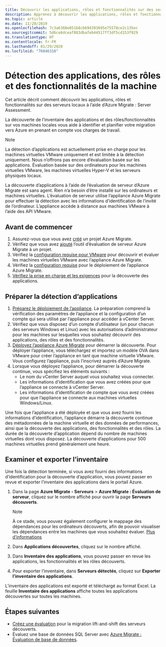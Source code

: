 ```yaml
---
title: Découvrir les applications, rôles et fonctionnalités sur des serveurs locaux avec Azure Migrate
description: Apprenez à découvrir les applications, rôles et fonctionnalités sur des serveurs locaux à l’aide d’Azure Migrate Server Assessment.
ms.topic: article
ms.date: 11/20/2019
ms.openlocfilehash: 7c3a6360e051b8cb694393695e75578ce2c135ec
ms.sourcegitcommit: 5d6ce6dceaf883dbafeb44517ff3df5cd153f929
ms.translationtype: HT
ms.contentlocale: fr-FR
ms.lasthandoff: 01/29/2020
ms.locfileid: "76846318"
---
```

# <a name="discover-machine-apps-roles-and-features"></a>Détection des applications, des rôles et des fonctionnalités de la machine

Cet article décrit comment découvrir les applications, rôles et fonctionnalités sur des serveurs locaux à l’aide d’Azure Migrate : Server Assessment.

La découverte de l’inventaire des applications et des rôles/fonctionnalités sur vos machines locales vous aide à identifier et planifier votre migration vers Azure en prenant en compte vos charges de travail.

> [!NOTE]
> La détection d’applications est actuellement prise en charge pour les machines virtuelles VMware uniquement et est limitée à la détection uniquement. Nous n’offrons pas encore d’évaluation basée sur les applications. Évaluation basée sur des ordinateurs pour les machines virtuelles VMware, les machines virtuelles Hyper-V et les serveurs physiques locaux.

La découverte d’applications à l’aide de l’évaluation de serveur d’Azure Migrate est sans agent. Rien n’a besoin d’être installé sur les ordinateurs et machines virtuelles. L’évaluation de serveur utilise l’appliance Azure Migrate pour effectuer la détection avec les informations d’identification de l’invité de l’ordinateur. L’appliance accède à distance aux machines VMware à l’aide des API VMware.


## <a name="before-you-start"></a>Avant de commencer

1. Assurez-vous que vous avez [créé](how-to-add-tool-first-time.md) un projet Azure Migrate.
2. Vérifiez que vous avez [ajouté](how-to-assess.md) l’outil d’évaluation de serveur Azure Migrate à un projet.
4. Vérifiez la [configuration requise pour VMware](migrate-support-matrix-vmware.md#vmware-requirements) pour découvrir et évaluer les machines virtuelles VMware avec l’appliance Azure Migrate.
5. Vérifiez la [configuration requise](migrate-appliance.md) pour le déploiement de l’appliance Azure Migrate.
6. [Vérifiez la prise en charge et les exigences](migrate-support-matrix-vmware.md#application-discovery) pour la découverte des applications.

## <a name="prepare-for-app-discovery"></a>Préparer la détection d’applications

1. [Préparez le déploiement de l’appliance](tutorial-prepare-vmware.md). La préparation comprend la vérification des paramètres de l’appliance et la configuration d’un compte qui sera utilisé par l’appliance pour accéder à vCenter Server.
2. Vérifiez que vous disposez d’un compte d’utilisateur (un pour chacun des serveurs Windows et Linux) avec les autorisations d’administrateur pour les machines sur lesquelles vous souhaitez découvrir des applications, des rôles et des fonctionnalités.
3. [Déployez l’appliance Azure Migrate](how-to-set-up-appliance-vmware.md) pour démarrer la découverte. Pour déployer l’appliance, vous téléchargez et importez un modèle OVA dans VMware pour créer l’appliance en tant que machine virtuelle VMware. Vous configurez l’appliance, puis l’inscrivez auprès d’Azure Migrate.
2. Lorsque vous déployez l’appliance, pour démarrer la découverte continue, vous spécifiez les éléments suivants :
    - Le nom du vCenter Server auquel vous souhaitez vous connecter.
    - Les informations d’identification que vous avez créées pour que l’appliance se connecte à vCenter Server.
    - Les informations d’identification de compte que vous avez créées pour que l’appliance se connecte aux machines virtuelles Windows/Linux.

Une fois que l’appliance a été déployée et que vous avez fourni les informations d’identification, l’appliance démarre la découverte continue des métadonnées de la machine virtuelle et des données de performances, ainsi que la découverte des applications, des fonctionnalités et des rôles.  La durée de la découverte d’application dépend du nombre de machines virtuelles dont vous disposez. La découverte d’applications pour 500 machines virtuelles prend généralement une heure.

## <a name="review-and-export-the-inventory"></a>Examiner et exporter l’inventaire

Une fois la détection terminée, si vous avez fourni des informations d’identification pour la découverte d’application, vous pouvez passer en revue et exporter l’inventaire des applications dans le portail Azure.

1. Dans la page **Azure Migrate - Serveurs** > **Azure Migrate : Évaluation de serveur**, cliquez sur le nombre affiché pour ouvrir la page **Serveurs découverts**.

    > [!NOTE]
    > À ce stade, vous pouvez également configurer le mappage des dépendances pour les ordinateurs découverts, afin de pouvoir visualiser les dépendances entre les machines que vous souhaitez évaluer. [Plus d’informations](how-to-create-group-machine-dependencies.md)

2. Dans **Applications découvertes**, cliquez sur le nombre affiché.
3. Dans **Inventaire des applications**, vous pouvez passer en revue les applications, les fonctionnalités et les rôles découverts.
4. Pour exporter l’inventaire, dans **Serveurs détectés**, cliquez sur **Exporter l’inventaire des applications**.

L’inventaire des applications est exporté et téléchargé au format Excel. La feuille **Inventaire des applications** affiche toutes les applications découvertes sur toutes les machines.

## <a name="next-steps"></a>Étapes suivantes

- [Créez une évaluation](how-to-create-assessment.md) pour la migration lift-and-shift des serveurs découverts.
- Évaluez une base de données SQL Server avec [Azure Migrate : Évaluation de base de données](https://docs.microsoft.com/sql/dma/dma-assess-sql-data-estate-to-sqldb?view=sql-server-2017).
